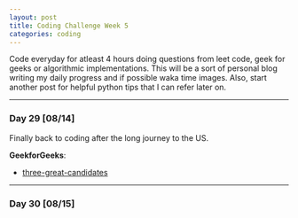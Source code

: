 ```yaml
---
layout: post
title: Coding Challenge Week 5
categories: coding
---
```


Code everyday for atleast 4 hours doing questions from leet code, geek for geeks or algorithmic implementations. This will be a sort of personal blog writing my daily progress and if possible waka time images. Also, start another post for helpful python tips that I can refer later on.

---
### **Day 29** [08/14]

Finally back to coding after the long journey to the US.

**GeekforGeeks**:
* [three-great-candidates](http://practice.geeksforgeeks.org/problems/three-great-candidates/0)

---
### **Day 30** [08/15]